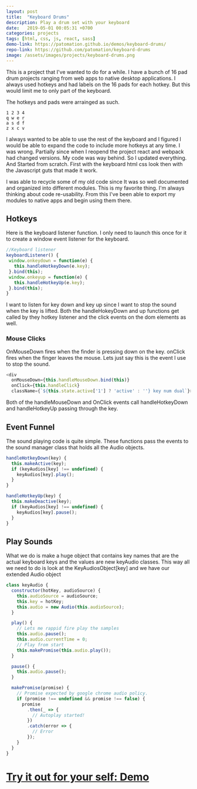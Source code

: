 ```yaml
---
layout: post
title:  "Keyboard Drums"
description: Play a drum set with your keyboard
date:   2019-05-01 00:05:31 +0700
categories: projects
tags: [html, css, js, react, sass]
demo-link: https://patomation.github.io/demos/keyboard-drums/
repo-link: https://github.com/patomation/keyboard-drums
image: /assets/images/projects/keyboard-drums.png
---
```


This is a project that I've wanted to do for a while. I have a bunch of 16 pad drum projects ranging from web apps to native desktop applications. I always used hotkeys and had labels on the 16 pads for each hotkey. But this would limit me to only part of the keyboard.

The hotkeys and pads were arrainged as such.
```
1 2 3 4
q w e r
a s d f
z x c v
```
I always wanted to be able to use the rest of the keyboard and I figured I would be able to expand the code to include more hotkeys at any time. I was wrong. Partially since when I reopend the project react and webpack had changed versions. My code was way behind. So I updated everything. And Started from scratch. First with the keyboard html css look then with the Javascript guts that made it work.

I was able to recycle some of my old code since It was so well documented and organized into different modules. This is my favorite thing. I'm always thinking about code re-usability. From this I've been able to export my modules to native apps and begin using them there.

## Hotkeys
Here is the keyboard listener function. I only need to launch this once for it to create a window event listener for the keyboard.
 ```javascript
 //Keyboard listener
 keyboardListener() {
  window.onkeydown = function(e) {
    this.handleHotkeyDown(e.key);
  }.bind(this);
  window.onkeyup = function(e) {
    this.handleHotkeyUp(e.key);
  }.bind(this);
}


 ```
I want to listen for key down and key up since I want to stop the sound when the key is lifted. Both the handleHokeyDown and up functions get called by they hotkey listener and the click events on the dom elements as well.

### Mouse Clicks
OnMouseDown fires when the finder is pressing down on the key.
onClick fires when the finger leaves the mouse. Lets just say this is the event I use to stop the sound.

```javascript
<div
  onMouseDown={this.handleMouseDown.bind(this)}
  onClick={this.handleClick}
  className={`${this.state.active['1'] ? 'active' : ''} key num dual`}>
```
Both of the handleMouseDown and OnClick events call handleHotkeyDown and handleHotkeyUp passing through the key.

## Event Funnel
The sound playing code is quite simple.
These functions pass the events to the sound manager class that holds all the Audio objects.

```javascript
handleHotkeyDown(key) {
  this.makeActive(key);
  if (keyAudios[key] !== undefined) {
    keyAudios[key].play();
  }
}

handleHotkeyUp(key) {
  this.makeDeactive(key);
  if (keyAudios[key] !== undefined) {
    keyAudios[key].pause();
  }
}
```

## Play Sounds
What we do is make a huge object that contains key names that are the actual keyboard keys and the values are new keyAudio classes. This way all we need to do is look at the KeyAudiosObject[key] and we have our extended Audio object
```javascript
class keyAudio {
  constructor(hotKey, audioSource) {
    this.audioSource = audioSource;
    this.key = hotKey;
    this.audio = new Audio(this.audioSource);
  }

  play() {
    // Lets me rappid fire play the samples
    this.audio.pause();
    this.audio.currentTime = 0;
    // Play from start
    this.makePromise(this.audio.play());
  }

  pause() {
    this.audio.pause();
  }

  makePromise(promise) {
    // Promise expected by google chrome audio policy.
    if (promise !== undefined && promise !== false) {
      promise
        .then(_ => {
          // Autoplay started!
        })
        .catch(error => {
          // Error
        });
    }
  }
}
```



# [Try it out for your self: Demo](https://patomation.github.io/demos/keyboard-drums/)

